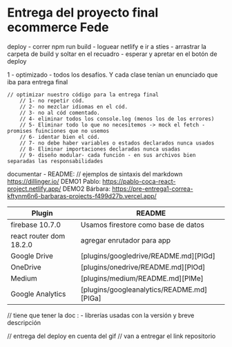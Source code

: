# Entrega del proyecto final ecommerce Fede

deploy 
    - correr npm run build
    - loguear netlify e ir a sties 
    - arrastrar la carpeta de build y soltar en el recuadro 
    - esperar y apretar en el botón de deploy


1 - optimizado - todos los desafíos. Y cada clase tenían un enunciado que iba para entrega final

    // optimizar nuestro código para la entrega final
        // 1- no repetir cód.
        // 2- no mezclar idiomas en el cód. 
        // 3- no al cód comentado. 
        // 4- eliminar todos los console.log (menos los de los errores)
        // 5- Eliminar todo lo que no necesitemos -> mock el fetch - promises fuinciones que no usemos
        // 6- identar bien el cód. 
        // 7- no debe haber variables o estados declarados nunca usados
        // 8- Eliminar importaciones declaradas nunca usadas
        // 9- diseño modular- cada función - en sus archivos bien separadas las responsabilidades

documentar - README: 
    // ejemplos de sintaxis del markdown
    https://dillinger.io/
    DEMO1 Pablo: https://pablo-coca-react-project.netlify.app/
    DEMO2 Bárbara: https://pre-entrega1-correa-kftynm6n6-barbaras-projects-f499d27b.vercel.app/

| Plugin | README |
| ------ | ------ |
| firebase 10.7.0 | Usamos firestore como base de datos |
| react router dom 18.2.0 | agregar enrutador para app |
| Google Drive | [plugins/googledrive/README.md][PlGd] |
| OneDrive | [plugins/onedrive/README.md][PlOd] |
| Medium | [plugins/medium/README.md][PlMe] |
| Google Analytics | [plugins/googleanalytics/README.md][PlGa] |




// tiene que tener la doc : 
    - librerías usadas con la versión y breve descripción

// entrega del deploy en cuenta del gif
// van a entregar el link repositorio
